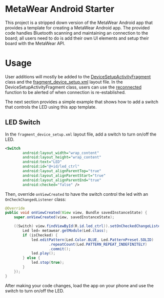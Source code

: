 # MetaWear Android Starter
This project is a stripped down version of the MetaWear Android app that provides a template for creating a MetaWear Android 
app.  The provided code handles Bluetooth scanning and maintaining an connection to the board; all users need to do is add their 
own UI elements and setup their board with the MetaWear API.

# Usage
User additions will mostly be added to the [DeviceSetupActivityFragment](https://github.com/mbientlab-projects/MetaWear-AndroidStarterApp/blob/master/app/src/main/java/com/mbientlab/metawear/starter/DeviceSetupActivityFragment.java) 
class and the [fragment_device_setup.xml](https://github.com/mbientlab-projects/MetaWear-AndroidStarterApp/blob/master/app/src/main/res/layout/fragment_device_setup.xml) 
layout file.  In the DeviceSetupActivityFragment class, users can use the [reconnected](https://github.com/mbientlab-projects/MetaWear-AndroidStarterApp/blob/master/app/src/main/java/com/mbientlab/metawear/starter/DeviceSetupActivityFragment.java#L105) 
function to be alerted of when connection is re-established.

The next section provides a simple example that shows how to add a switch that controls the LED using this app template.

## LED Switch
In the ``fragment_device_setup.xml`` layout file, add a switch to turn on/off the LED.  

```xml
<Switch
        android:layout_width="wrap_content"
        android:layout_height="wrap_content"
        android:text="LED"
        android:id="@+id/led_ctrl"
        android:layout_alignParentTop="true"
        android:layout_alignParentStart="true"
        android:layout_alignParentEnd="true"
        android:checked="false" />
```

Then, override ``onViewCreated`` to have the switch control the led with an ``OnCheckChangedListener`` class:

```java
@Override
public void onViewCreated(View view, Bundle savedInstanceState) {
    super.onViewCreated(view, savedInstanceState);

    ((Switch) view.findViewById(R.id.led_ctrl)).setOnCheckedChangeListener((buttonView, isChecked) -> {
        Led led= metawear.getModule(Led.class);
        if (isChecked) {
            led.editPattern(Led.Color.BLUE, Led.PatternPreset.SOLID)
                    .repeatCount(Led.PATTERN_REPEAT_INDEFINITELY)
                    .commit();
            led.play();
        } else {
            led.stop(true);
        }
    });
}
```

After making your code changes, load the app on your phone and use the switch to turn on/off the LED.

